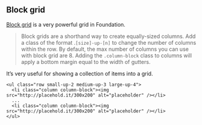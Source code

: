 ## Block grid

[Block grid](http://foundation.zurb.com/sites/docs/grid.html#block-grids) is a very powerful grid in Foundation.

> Block grids are a shorthand way to create equally-sized columns. Add a class of the format .`[size]-up-[n]` to change the number of columns within the row. By default, the max number of columns you can use with block grid are 8. Adding the `.column-block` class to columns will apply a bottom margin equal to the width of gutters.

It’s very useful for showing a collection of items into a grid.

```
<ul class="row small-up-2 medium-up-3 large-up-4">
  <li class="column column-block"><img src="http://placehold.it/300x200" alt="placeholder" /></li>
  ...
  <li class="column column-block"><img src="http://placehold.it/300x200" alt="placeholder" /></li>
</ul>
```

